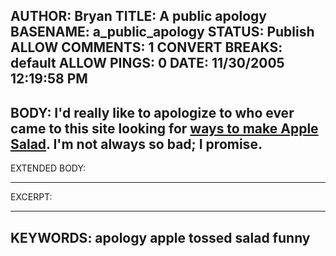 AUTHOR: Bryan
TITLE: A public apology
BASENAME: a_public_apology
STATUS: Publish
ALLOW COMMENTS: 1
CONVERT BREAKS: __default__
ALLOW PINGS: 0
DATE: 11/30/2005 12:19:58 PM
-----
BODY:
I'd really like to apologize to who ever came to this site looking for <a href="http://www.leftsider.com/leftsider/archives/2005/03/apple_salad_1.htm">ways to make Apple Salad</a>. I'm not always so bad; I promise.
-----
EXTENDED BODY:

-----
EXCERPT:

-----
KEYWORDS:
apology apple tossed salad funny
-----


